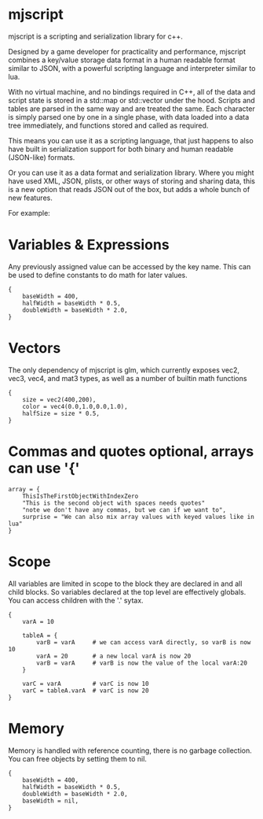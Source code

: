 # mjscript

mjscript is a scripting and serialization library for c++.

Designed by a game developer for practicality and performance, mjscript combines a key/value storage data format in a human readable format similar to JSON, with a powerful scripting language and interpreter similar to lua.

With no virtual machine, and no bindings required in C++, all of the data and script state is stored in a std::map or std::vector under the hood. Scripts and tables are parsed in the same way and are treated the same. Each character is simply parsed one by one in a single phase, with data loaded into a data tree immediately, and functions stored and called as required.

This means you can use it as a scripting language, that just happens to also have built in serialization support for both binary and human readable (JSON-like) formats.

Or you can use it as a data format and serialization library. Where you might have used XML, JSON, plists, or other ways of storing and sharing data, this is a new option that reads JSON out of the box, but adds a whole bunch of new features.

For example:

# Variables & Expressions
Any previously assigned value can be accessed by the key name. This can be used to define constants to do math for later values.
```
{
    baseWidth = 400,
    halfWidth = baseWidth * 0.5,
    doubleWidth = baseWidth * 2.0,
}
```
# Vectors
The only dependency of mjscript is glm, which currently exposes vec2, vec3, vec4, and mat3 types, as well as a number of builtin math functions
```
{
    size = vec2(400,200),
    color = vec4(0.0,1.0,0.0,1.0),
    halfSize = size * 0.5,
}
```
# Commas and quotes optional, arrays can use '{'
```
array = {
    ThisIsTheFirstObjectWithIndexZero
    "This is the second object with spaces needs quotes"
    "note we don't have any commas, but we can if we want to",
    surprise = "We can also mix array values with keyed values like in lua"
}
```

# Scope
All variables are limited in scope to the block they are declared in and all child blocks. So variables declared at the top level are effectively globals. You can access children with the '.' sytax.
```
{
    varA = 10

    tableA = {
        varB = varA     # we can access varA directly, so varB is now 10
        varA = 20       # a new local varA is now 20
        varB = varA     # varB is now the value of the local varA:20
    }

    varC = varA         # varC is now 10
    varC = tableA.varA  # varC is now 20
}
```


# Memory 
Memory is handled with reference counting, there is no garbage collection. You can free objects by setting them to nil.
```
{
    baseWidth = 400,
    halfWidth = baseWidth * 0.5,
    doubleWidth = baseWidth * 2.0,
    baseWidth = nil,
}
```